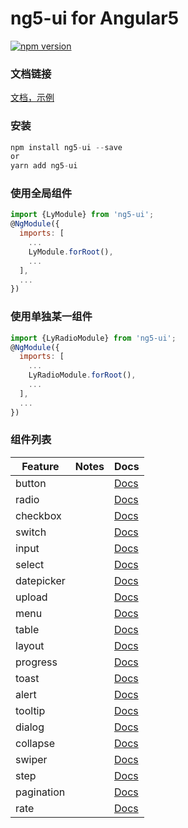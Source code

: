 # ng5-ui for Angular5

[![npm version](https://badge.fury.io/js/ng5-ui.svg)](https://www.npmjs.com/package/ng5-ui)


### 文档链接
[文档，示例](https://jessica-liyan.github.io/ng5-ui/)

### 安装

```js
npm install ng5-ui --save
or
yarn add ng5-ui
```

### 使用全局组件
```js
import {LyModule} from 'ng5-ui';
@NgModule({
  imports: [
    ...
    LyModule.forRoot(),
    ...
  ],
  ...
})
```

### 使用单独某一组件
```js
import {LyRadioModule} from 'ng5-ui';
@NgModule({
  imports: [
    ...
    LyRadioModule.forRoot(),
    ...
  ],
  ...
})
```

### 组件列表

| Feature          | Notes                                                  | Docs         |
|------------------|--------------------------------------------------------|--------------|
| button           |                                                        |   [Docs][1]  |
| radio            |                                                        |   [Docs][2]  |
| checkbox         |                                                        |   [Docs][3]  |
| switch           |                                                        |   [Docs][4]  |
| input            |                                                        |   [Docs][5]  |
| select           |                                                        |   [Docs][6]  |
| datepicker       |                                                        |   [Docs][7]  |
| upload           |                                                        |   [Docs][8]  |
| menu             |                                                        |   [Docs][9]  |
| table            |                                                        |   [Docs][10] |
| layout           |                                                        |   [Docs][11] |
| progress         |                                                        |   [Docs][12] |
| toast            |                                                        |   [Docs][13] |
| alert            |                                                        |   [Docs][14] |
| tooltip          |                                                        |   [Docs][15] |
| dialog           |                                                        |   [Docs][16] |
| collapse         |                                                        |   [Docs][17] |
| swiper           |                                                        |   [Docs][18] |
| step             |                                                        |   [Docs][19] |
| pagination       |                                                        |   [Docs][20] |
| rate             |                                                        |   [Docs][21] |

[1]: https://jessica-liyan.github.io/ng5-ui/#/components/button
[2]: https://jessica-liyan.github.io/ng5-ui/#/components/radio
[3]: https://jessica-liyan.github.io/ng5-ui/#/components/checkbox
[4]: https://jessica-liyan.github.io/ng5-ui/#/components/switch
[5]: https://jessica-liyan.github.io/ng5-ui/#/components/input
[6]: https://jessica-liyan.github.io/ng5-ui/#/components/select
[7]: https://jessica-liyan.github.io/ng5-ui/#/components/datepicker
[8]: https://jessica-liyan.github.io/ng5-ui/#/components/upload
[9]: https://jessica-liyan.github.io/ng5-ui/#/components/menu
[10]: https://jessica-liyan.github.io/ng5-ui/#/components/table
[11]: https://jessica-liyan.github.io/ng5-ui/#/components/layout
[12]: https://jessica-liyan.github.io/ng5-ui/#/components/progress
[13]: https://jessica-liyan.github.io/ng5-ui/#/components/toast
[14]: https://jessica-liyan.github.io/ng5-ui/#/components/alert
[15]: https://jessica-liyan.github.io/ng5-ui/#/components/tooltip
[16]: https://jessica-liyan.github.io/ng5-ui/#/components/dialog
[17]: https://jessica-liyan.github.io/ng5-ui/#/components/collapse
[18]: https://jessica-liyan.github.io/ng5-ui/#/components/swiper
[19]: https://jessica-liyan.github.io/ng5-ui/#/components/step
[20]: https://jessica-liyan.github.io/ng5-ui/#/components/pagination
[21]: https://jessica-liyan.github.io/ng5-ui/#/components/rate
